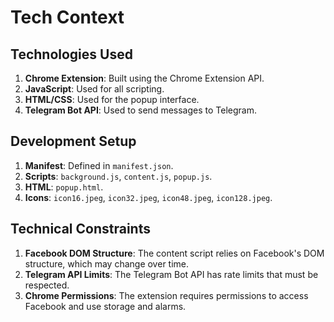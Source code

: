 # Tech Context

## Technologies Used
1. **Chrome Extension**: Built using the Chrome Extension API.
2. **JavaScript**: Used for all scripting.
3. **HTML/CSS**: Used for the popup interface.
4. **Telegram Bot API**: Used to send messages to Telegram.

## Development Setup
1. **Manifest**: Defined in `manifest.json`.
2. **Scripts**: `background.js`, `content.js`, `popup.js`.
3. **HTML**: `popup.html`.
4. **Icons**: `icon16.jpeg`, `icon32.jpeg`, `icon48.jpeg`, `icon128.jpeg`.

## Technical Constraints
1. **Facebook DOM Structure**: The content script relies on Facebook's DOM structure, which may change over time.
2. **Telegram API Limits**: The Telegram Bot API has rate limits that must be respected.
3. **Chrome Permissions**: The extension requires permissions to access Facebook and use storage and alarms.
